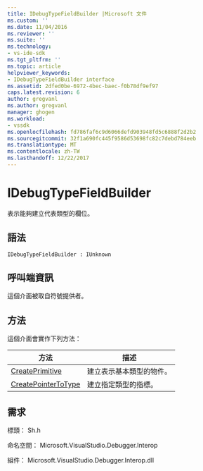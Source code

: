 ```yaml
---
title: IDebugTypeFieldBuilder |Microsoft 文件
ms.custom: ''
ms.date: 11/04/2016
ms.reviewer: ''
ms.suite: ''
ms.technology:
- vs-ide-sdk
ms.tgt_pltfrm: ''
ms.topic: article
helpviewer_keywords:
- IDebugTypeFieldBuilder interface
ms.assetid: 2dfed0be-6972-4bec-baec-f0b78df9ef97
caps.latest.revision: 6
author: gregvanl
ms.author: gregvanl
manager: ghogen
ms.workload:
- vssdk
ms.openlocfilehash: fd786faf6c9d6066defd903948fd5c6888f2d2b2
ms.sourcegitcommit: 32f1a690fc445f9586d53698fc82c7debd784eeb
ms.translationtype: MT
ms.contentlocale: zh-TW
ms.lasthandoff: 12/22/2017
---
```

# <a name="idebugtypefieldbuilder"></a>IDebugTypeFieldBuilder
表示能夠建立代表類型的欄位。  
  
## <a name="syntax"></a>語法  
  
```  
IDebugTypeFieldBuilder : IUnknown  
```  
  
## <a name="notes-for-callers"></a>呼叫端資訊  
 這個介面被取自符號提供者。  
  
## <a name="methods"></a>方法  
 這個介面會實作下列方法：  
  
|方法|描述|  
|------------|-----------------|  
|[CreatePrimitive](../../../extensibility/debugger/reference/idebugtypefieldbuilder-createprimitive.md)|建立表示基本類型的物件。|  
|[CreatePointerToType](../../../extensibility/debugger/reference/idebugtypefieldbuilder-createpointertotype.md)|建立指定類型的指標。|  
  
## <a name="requirements"></a>需求  
 標頭： Sh.h  
  
 命名空間： Microsoft.VisualStudio.Debugger.Interop  
  
 組件： Microsoft.VisualStudio.Debugger.Interop.dll
